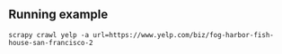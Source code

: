 ## Running example
```
scrapy crawl yelp -a url=https://www.yelp.com/biz/fog-harbor-fish-house-san-francisco-2
```
